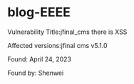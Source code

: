 # blog-EEEE
Vulnerability Title:jfinal_cms there is XSS

Affected versions:jfinal cms v5.1.0

Found: April 24, 2023

Found by: Shenwei
